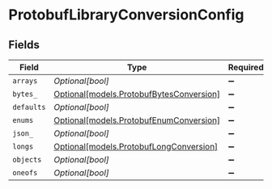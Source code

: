 # ProtobufLibraryConversionConfig


## Fields

| Field                                                                            | Type                                                                             | Required                                                                         | Description                                                                      |
| -------------------------------------------------------------------------------- | -------------------------------------------------------------------------------- | -------------------------------------------------------------------------------- | -------------------------------------------------------------------------------- |
| `arrays`                                                                         | *Optional[bool]*                                                                 | :heavy_minus_sign:                                                               | N/A                                                                              |
| `bytes_`                                                                         | [Optional[models.ProtobufBytesConversion]](../models/protobufbytesconversion.md) | :heavy_minus_sign:                                                               | N/A                                                                              |
| `defaults`                                                                       | *Optional[bool]*                                                                 | :heavy_minus_sign:                                                               | N/A                                                                              |
| `enums`                                                                          | [Optional[models.ProtobufEnumConversion]](../models/protobufenumconversion.md)   | :heavy_minus_sign:                                                               | N/A                                                                              |
| `json_`                                                                          | *Optional[bool]*                                                                 | :heavy_minus_sign:                                                               | N/A                                                                              |
| `longs`                                                                          | [Optional[models.ProtobufLongConversion]](../models/protobuflongconversion.md)   | :heavy_minus_sign:                                                               | N/A                                                                              |
| `objects`                                                                        | *Optional[bool]*                                                                 | :heavy_minus_sign:                                                               | N/A                                                                              |
| `oneofs`                                                                         | *Optional[bool]*                                                                 | :heavy_minus_sign:                                                               | N/A                                                                              |
